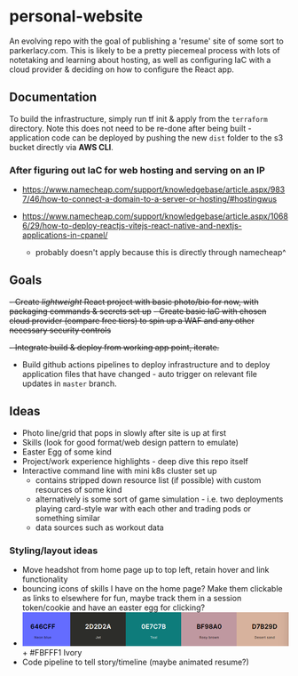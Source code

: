 # personal-website
An evolving repo with the goal of publishing a 'resume' site of some sort to parkerlacy.com. This is likely to be a pretty piecemeal process with lots of notetaking and learning about hosting, as well as configuring IaC with a cloud provider &amp; deciding on how to configure the React app.


## Documentation

To build the infrastructure, simply run tf init & apply from the `terraform` directory. Note this does not need to be re-done after being built - application code can be deployed by pushing the new `dist` folder to the s3 bucket directly via **AWS CLI**.




### After figuring out IaC for web hosting and serving on an IP

- https://www.namecheap.com/support/knowledgebase/article.aspx/9837/46/how-to-connect-a-domain-to-a-server-or-hosting/#hostingwus

- https://www.namecheap.com/support/knowledgebase/article.aspx/10686/29/how-to-deploy-reactjs-vitejs-react-native-and-nextjs-applications-in-cpanel/ 
    - probably doesn't apply because this is directly through namecheap^


## Goals
~~- Create _lightweight_ React project with basic photo/bio for now, with packaging commands & secrets set up~~
~~- Create basic IaC with chosen cloud provider (compare free tiers) to spin up a WAF and any other necessary security controls~~

~~- Integrate build & deploy from working app point, iterate.~~

- Build github actions pipelines to deploy infrastructure and to deploy application files that have changed - auto trigger on relevant file updates in `master` branch.


## Ideas
- Photo line/grid that pops in slowly after site is up at first
- Skills (look for good format/web design pattern to emulate)
- Easter Egg of some kind
- Project/work experience highlights - deep dive this repo itself
- Interactive command line with mini k8s cluster set up
    - contains stripped down resource list (if possible) with custom resources of some kind
    - alternatively is some sort of game simulation - i.e. two deployments playing card-style war with each other and trading pods or something similar
    - data sources such as workout data

### Styling/layout ideas
- Move headshot from home page up to top left, retain hover and link functionality
- bouncing icons of skills I have on the home page? Make them clickable as links to elsewhere for fun, maybe track them in a session token/cookie and have an easter egg for clicking?
- ![alt text](image.png) + #FBFFF1 Ivory
- Code pipeline to tell story/timeline (maybe animated resume?)